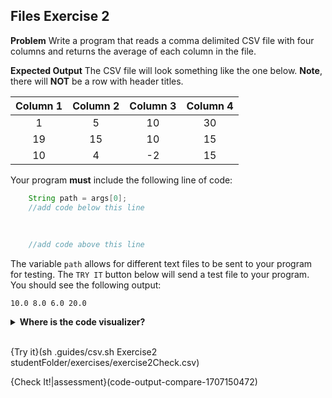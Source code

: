 ## Files Exercise 2

**Problem**
Write a program that reads a comma delimited CSV file with four columns and returns the average of each column in the file.

**Expected Output**
The CSV file will look something like the one below. **Note**, there will **NOT** be a row with header titles.

|Column 1|Column 2|Column 3|Column 4|
|:------:|:------:|:------:|:------:|
|1       |5       |10      |30      |
|19      |15      |10      |15      |
|10      |4       |-2      |15      |

Your program **must** include the following line of code:

```java
    String path = args[0];
    //add code below this line
    
    
    
    //add code above this line
```
The variable `path` allows for different text files to be sent to your program for testing. The `TRY IT` button below will send a test file to your program. You should see the following output:

```text
10.0 8.0 6.0 20.0
```

<details>
  <summary><strong>Where is the code visualizer?</strong></summary>
  Unfortunately, the code visualizer does not work with external files, so it cannot be used for this problem.
</details><br>

{Try it}(sh .guides/csv.sh Exercise2 studentFolder/exercises/exercise2Check.csv)

{Check It!|assessment}(code-output-compare-1707150472)
